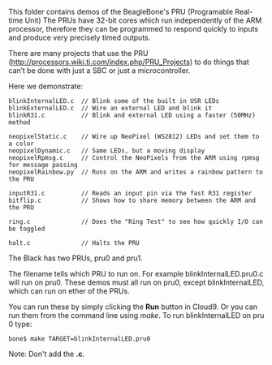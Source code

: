 This folder contains demos of the BeagleBone's PRU (Programable Real-time Unit)
The PRUs have 32-bit cores which run independently of the ARM processor, 
therefore they can be programmed to respond quickly to inputs and produce 
very precisely timed outputs.

There are many projects that use the PRU 
(http://processors.wiki.ti.com/index.php/PRU_Projects) 
to do things that can’t be done with just a SBC or just a microcontroller.

Here we demonstrate:
```
blinkInternalLED.c  // Blink some of the built in USR LEDs
blinkExternalLED.c  // Wire an external LED and blink it
blinkR31.c          // Blink and external LED using a faster (50MHz) method

neopixelStatic.c    // Wire up NeoPixel (WS2812) LEDs and set them to a color
neopixelDynamic.c   // Same LEDs, but a moving display
neopixelRpmsg.c     // Control the NeoPixels from the ARM using rpmsg for message passing
neopixelRainbow.py  // Runs on the ARM and writes a rainbow pattern to the PRU

inputR31.c          // Reads an input pin via the fast R31 register
bitflip.c           // Shows how to share memory between the ARM and the PRU

ring.c              // Does the "Ring Test" to see how quickly I/O can be toggled

halt.c              // Halts the PRU
```
The Black has two PRUs, pru0 and pru1.

The filename tells which PRU to run on.  For example blinkInternalLED.pru0.c will
run on pru0.  These demos must all run on pru0, except blinkInternalLED, which
can run on ether of the PRUs.  

You can run these by simply clicking the **Run** button in Cloud9. Or you can
run them from the command line using *make*.  To run blinkInternalLED on pru 0 type:

```
bone$ make TARGET=blinkInternalLED.pru0
```

Note:  Don't add the **.c**.